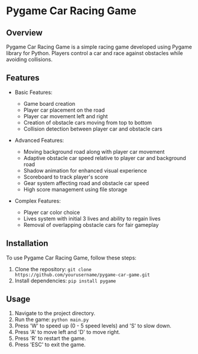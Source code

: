 # Pygame Car Racing Game

## Overview
Pygame Car Racing Game is a simple racing game developed using Pygame library for Python. Players control a car and race against obstacles while avoiding collisions.

## Features
- Basic Features:
  - Game board creation
  - Player car placement on the road
  - Player car movement left and right
  - Creation of obstacle cars moving from top to bottom
  - Collision detection between player car and obstacle cars

- Advanced Features:
  - Moving background road along with player car movement
  - Adaptive obstacle car speed relative to player car and background road
  - Shadow animation for enhanced visual experience
  - Scoreboard to track player's score
  - Gear system affecting road and obstacle car speed
  - High score management using file storage

- Complex Features:
  - Player car color choice
  - Lives system with initial 3 lives and ability to regain lives
  - Removal of overlapping obstacle cars for fair gameplay

## Installation
To use Pygame Car Racing Game, follow these steps:
1. Clone the repository: `git clone https://github.com/yourusername/pygame-car-game.git`
2. Install dependencies: `pip install pygame`


## Usage
1. Navigate to the project directory.
2. Run the game: `python main.py`
3. Press 'W' to speed up (0 - 5 speed levels) and 'S' to slow down.
4. Press 'A' to move left and 'D' to move right.
5. Press 'R' to restart the game.
6. Press 'ESC' to exit the game.
